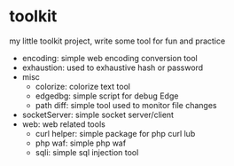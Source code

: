 # toolkit

my little toolkit project, write some tool for fun and practice

* encoding: simple web encoding conversion tool
* exhaustion: used to exhaustive hash or password
* misc
    * colorize: colorize text tool
    * edgedbg: simple script for debug Edge
    * path diff: simple tool used to monitor file changes
* socketServer: simple socket server/client
* web: web related tools
    * curl helper: simple package for php curl lub
    * php waf: simple php waf
    * sqli: simple sql injection tool